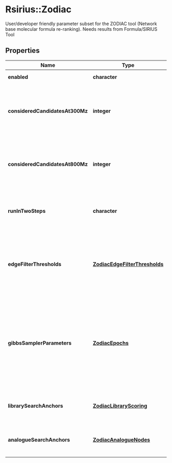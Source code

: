 # Rsirius::Zodiac

User/developer friendly parameter subset for the ZODIAC tool (Network base molecular formula re-ranking).  Needs results from Formula/SIRIUS Tool

## Properties
Name | Type | Description | Notes
------------ | ------------- | ------------- | -------------
**enabled** | **character** | tags whether the tool is enabled | [optional] 
**consideredCandidatesAt300Mz** | **integer** | Maximum number of candidate molecular formulas (fragmentation trees computed by SIRIUS) per compound which are considered by ZODIAC for compounds below 300 m/z. | [optional] 
**consideredCandidatesAt800Mz** | **integer** | Maximum number of candidate molecular formulas (fragmentation trees computed by SIRIUS) per compound which are considered by ZODIAC for compounds above 800 m/z. | [optional] 
**runInTwoSteps** | **character** | As default ZODIAC runs a 2-step approach. First running &#39;good quality compounds&#39; only, and afterwards including the remaining. | [optional] 
**edgeFilterThresholds** | [**ZodiacEdgeFilterThresholds**](ZodiacEdgeFilterThresholds.md) | thresholdFilter &#x3D; Defines the proportion of edges of the complete network which will be ignored.  minLocalConnections &#x3D; Minimum number of compounds to which at least one candidate per compound must be connected to. | [optional] 
**gibbsSamplerParameters** | [**ZodiacEpochs**](ZodiacEpochs.md) | iterations: \&quot;Number of epochs to run the Gibbs sampling. When multiple Markov chains are computed, all chains&#39; iterations sum up to this value.\&quot;  burnInPeriod: \&quot;Number of epochs considered as &#39;burn-in period&#39;.  numberOfMarkovChains: Number of separate Gibbs sampling runs. | [optional] 
**librarySearchAnchors** | [**ZodiacLibraryScoring**](ZodiacLibraryScoring.md) | Configure the use of identity spectral library search results as anchors in ZODIAC network | [optional] 
**analogueSearchAnchors** | [**ZodiacAnalogueNodes**](ZodiacAnalogueNodes.md) | Configure the use of analogue spectral library search results as anchors in ZODIAC network | [optional] 


